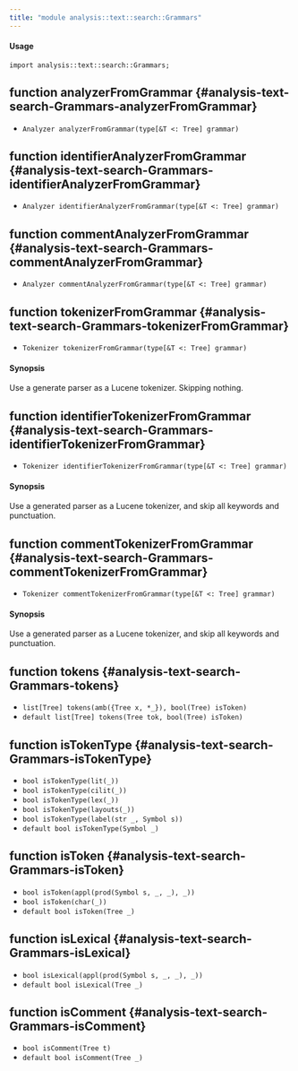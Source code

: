 ```yaml
---
title: "module analysis::text::search::Grammars"
---
```


#### Usage

`import analysis::text::search::Grammars;`


## function analyzerFromGrammar {#analysis-text-search-Grammars-analyzerFromGrammar}

* ``Analyzer analyzerFromGrammar(type[&T <: Tree] grammar)``

## function identifierAnalyzerFromGrammar {#analysis-text-search-Grammars-identifierAnalyzerFromGrammar}

* ``Analyzer identifierAnalyzerFromGrammar(type[&T <: Tree] grammar)``

## function commentAnalyzerFromGrammar {#analysis-text-search-Grammars-commentAnalyzerFromGrammar}

* ``Analyzer commentAnalyzerFromGrammar(type[&T <: Tree] grammar)``

## function tokenizerFromGrammar {#analysis-text-search-Grammars-tokenizerFromGrammar}

* ``Tokenizer tokenizerFromGrammar(type[&T <: Tree] grammar)``

#### Synopsis

Use a generate parser as a Lucene tokenizer. Skipping nothing.

## function identifierTokenizerFromGrammar {#analysis-text-search-Grammars-identifierTokenizerFromGrammar}

* ``Tokenizer identifierTokenizerFromGrammar(type[&T <: Tree] grammar)``

#### Synopsis

Use a generated parser as a Lucene tokenizer, and skip all keywords and punctuation.

## function commentTokenizerFromGrammar {#analysis-text-search-Grammars-commentTokenizerFromGrammar}

* ``Tokenizer commentTokenizerFromGrammar(type[&T <: Tree] grammar)``

#### Synopsis

Use a generated parser as a Lucene tokenizer, and skip all keywords and punctuation.

## function tokens {#analysis-text-search-Grammars-tokens}

* ``list[Tree] tokens(amb({Tree x, *_}), bool(Tree) isToken)``
* ``default list[Tree] tokens(Tree tok, bool(Tree) isToken)``

## function isTokenType {#analysis-text-search-Grammars-isTokenType}

* ``bool isTokenType(lit(_))``
* ``bool isTokenType(cilit(_))``
* ``bool isTokenType(lex(_))``
* ``bool isTokenType(layouts(_))``
* ``bool isTokenType(label(str _, Symbol s))``
* ``default bool isTokenType(Symbol _)``

## function isToken {#analysis-text-search-Grammars-isToken}

* ``bool isToken(appl(prod(Symbol s, _, _), _))``
* ``bool isToken(char(_))``
* ``default bool isToken(Tree _)``

## function isLexical {#analysis-text-search-Grammars-isLexical}

* ``bool isLexical(appl(prod(Symbol s, _, _), _))``
* ``default bool isLexical(Tree _)``

## function isComment {#analysis-text-search-Grammars-isComment}

* ``bool isComment(Tree t)``
* ``default bool isComment(Tree _)``

